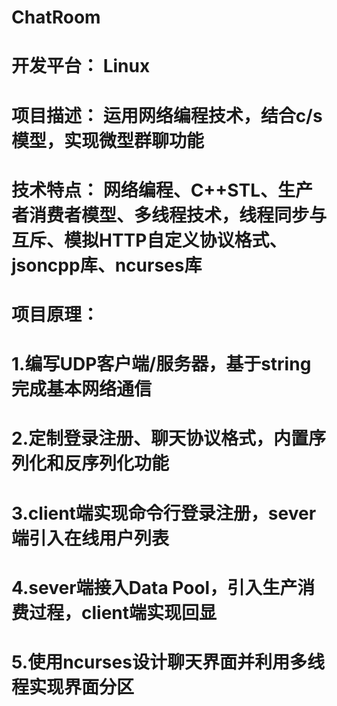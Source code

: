 # ChatRoom
# 开发平台： Linux 
# 项目描述： 运用网络编程技术，结合c/s模型，实现微型群聊功能 
# 技术特点： 网络编程、C++STL、生产者消费者模型、多线程技术，线程同步与互斥、模拟HTTP自定义协议格式、jsoncpp库、ncurses库 
# 项目原理： 
# 1.编写UDP客户端/服务器，基于string完成基本网络通信
# 2.定制登录注册、聊天协议格式，内置序列化和反序列化功能
# 3.client端实现命令行登录注册，sever端引入在线用户列表
# 4.sever端接入Data Pool，引入生产消费过程，client端实现回显
# 5.使用ncurses设计聊天界面并利用多线程实现界面分区
